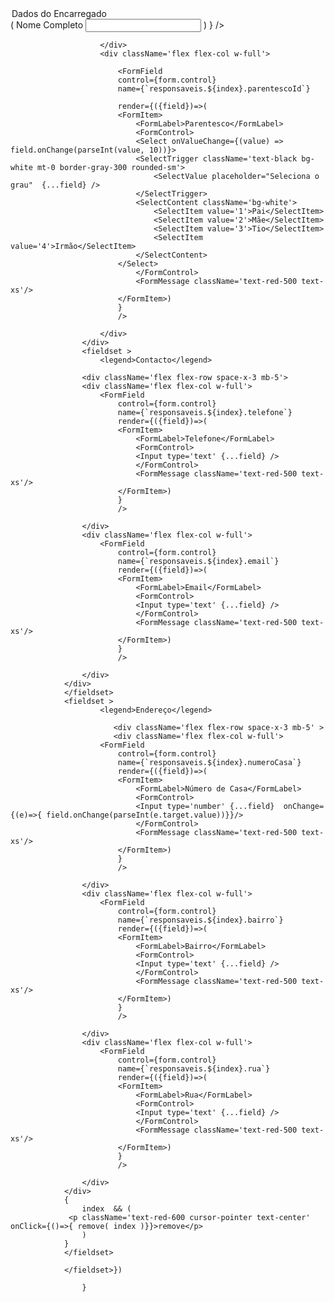 <legend>Dados do Encarregado</legend>
                    <div className='flex flex-row space-x-3'>
                        <div className='flex flex-col w-full'>
                            <FormField
                            control={form.control}
                            name={`responsaveis.${index}.nomeCompleto`}
                            render={({field})=>(
                            <FormItem>
                                <FormLabel>Nome Completo </FormLabel>
                                <FormControl>
                                <Input type='text' {...field} />
                                <FormMessage className='text-red-500 text-xs'/>
                                </FormControl>
                            </FormItem>)
                            }
                            />
                            
                        </div>
                        <div className='flex flex-col w-full'>
                            
                            <FormField
                            control={form.control}
                            name={`responsaveis.${index}.parentescoId`}
                            
                            render={({field})=>(
                            <FormItem>
                                <FormLabel>Parentesco</FormLabel>
                                <FormControl>
                                <Select onValueChange={(value) => field.onChange(parseInt(value, 10))}>
                                <SelectTrigger className='text-black bg-white mt-0 border-gray-300 rounded-sm'>
                                    <SelectValue placeholder="Seleciona o grau"  {...field} />
                                </SelectTrigger>
                                <SelectContent className='bg-white'>
                                    <SelectItem value='1'>Pai</SelectItem>
                                    <SelectItem value='2'>Mãe</SelectItem>
                                    <SelectItem value='3'>Tio</SelectItem>
                                    <SelectItem value='4'>Irmão</SelectItem>
                                </SelectContent>
                            </Select>
                                </FormControl>
                                <FormMessage className='text-red-500 text-xs'/>
                            </FormItem>)
                            }
                            />
                         
                        </div>
                    </div>
                    <fieldset >
                        <legend>Contacto</legend>
                    
                    <div className='flex flex-row space-x-3 mb-5'>
                    <div className='flex flex-col w-full'>
                        <FormField
                            control={form.control}
                            name={`responsaveis.${index}.telefone`}
                            render={({field})=>(
                            <FormItem>
                                <FormLabel>Telefone</FormLabel>
                                <FormControl>
                                <Input type='text' {...field} />
                                </FormControl>
                                <FormMessage className='text-red-500 text-xs'/>
                            </FormItem>)
                            }
                            />
                         
                    </div>
                    <div className='flex flex-col w-full'>
                        <FormField
                            control={form.control}
                            name={`responsaveis.${index}.email`}
                            render={({field})=>(
                            <FormItem>
                                <FormLabel>Email</FormLabel>
                                <FormControl>
                                <Input type='text' {...field} />
                                </FormControl>
                                <FormMessage className='text-red-500 text-xs'/>
                            </FormItem>)
                            }
                            />
                            
                    </div>
                </div>
                </fieldset>
                <fieldset >
                        <legend>Endereço</legend>
                
                           <div className='flex flex-row space-x-3 mb-5' >
                           <div className='flex flex-col w-full'>
                        <FormField
                            control={form.control}
                            name={`responsaveis.${index}.numeroCasa`}
                            render={({field})=>(
                            <FormItem>
                                <FormLabel>Número de Casa</FormLabel>
                                <FormControl>
                                <Input type='number' {...field}  onChange={(e)=>{ field.onChange(parseInt(e.target.value))}}/>
                                </FormControl>
                                <FormMessage className='text-red-500 text-xs'/>
                            </FormItem>)
                            }
                            />
                      
                    </div>
                    <div className='flex flex-col w-full'>
                        <FormField
                            control={form.control}
                            name={`responsaveis.${index}.bairro`}
                            render={({field})=>(
                            <FormItem>
                                <FormLabel>Bairro</FormLabel>
                                <FormControl>
                                <Input type='text' {...field} />
                                </FormControl>
                                <FormMessage className='text-red-500 text-xs'/>
                            </FormItem>)
                            }
                            />
                           
                    </div>
                    <div className='flex flex-col w-full'>
                        <FormField
                            control={form.control}
                            name={`responsaveis.${index}.rua`}
                            render={({field})=>(
                            <FormItem>
                                <FormLabel>Rua</FormLabel>
                                <FormControl>
                                <Input type='text' {...field} />
                                </FormControl>
                                <FormMessage className='text-red-500 text-xs'/>
                            </FormItem>)
                            }
                            />
                           
                    </div>
                </div>
                {
                    index  && (
                 <p className='text-red-600 cursor-pointer text-center' onClick={()=>{ remove( index )}}>remove</p>
                    )
                }
                </fieldset>
              
                </fieldset>})
                  
                    }       